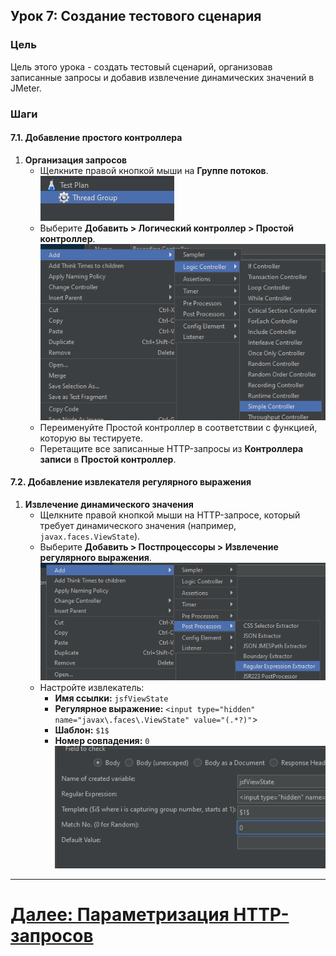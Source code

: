 ## Урок 7: Создание тестового сценария

### Цель
Цель этого урока - создать тестовый сценарий, организовав записанные запросы и добавив извлечение динамических значений в JMeter.

### Шаги

#### 7.1. Добавление простого контроллера
1. **Организация запросов**
   - Щелкните правой кнопкой мыши на **Группе потоков**.
     <br>![thread-group-icon.png](../../../srcs/jmeter/thread-group-icon.png)
   - Выберите **Добавить > Логический контроллер > Простой контроллер**.
     <br>![new-simple-controller-button.png](../../../srcs/jmeter/new-simple-controller-button.png)
   - Переименуйте Простой контроллер в соответствии с функцией, которую вы тестируете.
   - Перетащите все записанные HTTP-запросы из **Контроллера записи** в **Простой контроллер**.

#### 7.2. Добавление извлекателя регулярного выражения
1. **Извлечение динамического значения**
   - Щелкните правой кнопкой мыши на HTTP-запросе, который требует динамического значения (например, `javax.faces.ViewState`).
   - Выберите **Добавить > Постпроцессоры > Извлечение регулярного выражения**.
     <br>![new-regular-expression-button.png](../../../srcs/jmeter/new-regular-expression-button.png)
   - Настройте извлекатель:
      - **Имя ссылки:** `jsfViewState`
      - **Регулярное выражение:** `<input type="hidden" name="javax\.faces\.ViewState" value="(.*?)"`>
      - **Шаблон:** `$1$`
      - **Номер совпадения:** `0`
      <br>![regular-expression-extractor-fields.png](../../../srcs/jmeter/regular-expression-extractor-fields.png)

---

# [Далее: Параметризация HTTP-запросов](parameterizing-http-requests.md)